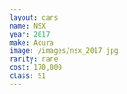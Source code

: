 ```yaml
---
layout: cars
name: NSX
year: 2017
make: Acura
image: /images/nsx_2017.jpg
rarity: rare
cost: 170,000
class: S1
---
```

